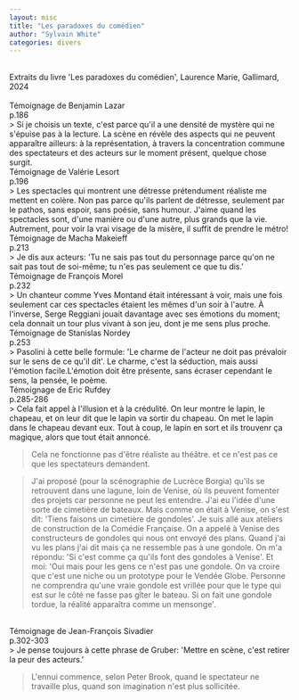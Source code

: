 ```yaml
---
layout: misc
title: "Les paradoxes du comédien"
author: "Sylvain White"
categories: divers
---
```

<br/>
Extraits du livre 'Les paradoxes du comédien', Laurence Marie, Gallimard, 2024
<br/>
<br/>
Témoignage de Benjamin Lazar<br/>
p.186 <br/>
 > Si je choisis un texte, c'est parce qu'il a une densité de mystère qui ne 
 s'épuise pas à la lecture. La scène en révèle des aspects qui ne peuvent 
 apparaître ailleurs:  à la représentation, à travers la concentration commune 
 des spectateurs et des acteurs sur le moment présent, quelque chose surgit.

<br/>
Témoignage de Valérie Lesort<br/>
p.196 <br/>
 > Les spectacles qui montrent une détresse prétendument réaliste me mettent en colère. Non pas parce qu'ils parlent de détresse, seulement par le pathos, sans espoir, sans poésie, sans humour. J'aime quand les spectacles sont,  d'une manière ou d'une autre, plus grands que la vie. Autrement, pour voir la vrai visage de la misère,  il suffit de prendre le métro!

<br/>
Témoignage de Macha Makeieff<br/>
p.213 <br/>
 > Je dis aux acteurs: 'Tu ne sais pas tout du personnage parce qu'on ne sait pas tout de soi-même; tu n'es pas seulement ce que tu dis.' 

<br/>
Témoignage de François Morel<br/>
p.232 <br/>
 > Un chanteur comme Yves Montand était intéressant à voir, mais une fois seulement car ces spectacles étaient les mêmes d'un soir à l'autre. À l'inverse, Serge Reggiani  jouait davantage avec ses émotions du moment; cela donnait un tour plus vivant à son jeu, dont je me sens plus proche.
 
<br/>
Témoignage de Stanislas Nordey<br/>
p.253 <br/>
 > Pasolini à cette belle formule: 'Le charme de l'acteur ne doit pas prévaloir sur le sens de ce qu'il dit'. Le charme, c'est la séduction, mais aussi l'émotion facile.L'émotion doit être présente, sans écraser cependant le sens, la pensée, le poème. 
   
<br/>
Témoignage de Eric Rufdey<br/>
p.285-286 <br/>
 > Cela fait appel à l'illusion et à la crédulité. On leur montre le lapin, le chapeau, et on leur dit que le lapin va sortir du chapeau. On met le lapin dans le chapeau devant eux. Tout à coup, le lapin en sort et ils trouvenr ça magique, alors que tout était annoncé. 

 > Cela ne fonctionne pas d'être réaliste au théâtre.   et ce n'est pas ce que les spectateurs demandent.

 > J'ai proposé (pour la scénographie de Lucrèce Borgia) qu'ils se retrouvent dans une lagune, loin de Venise, où ils peuvent fomenter des projets car personne ne peut les entendre. J'ai eu l'idée d'une sorte de cimetière de bateaux. Mais comme on était à Venise, on s'est dit: 'Tiens faisons un cimetière de gondoles'. Je suis allé aux ateliers de construction de la Comédie Française. On a appelé à Venise des constructeurs de gondoles qui nous ont envoyé des plans. Quand j'ai vu les plans j'ai dit mais ça ne ressemble pas à une gondole. On m'a répondu: 'Si c'est comme ça qu'ils font des gondoles à Venise'. Et moi: 'Oui mais pour les gens ce n'est pas une gondole. On va croire que c'est une niche ou un prototype pour le Vendée Globe. Personne ne comprendra qu'une vraie gondole est vrillée pour que le type qui est sur le côté ne fasse pas gîter le bateau. Si on fait une gondole tordue, la réalité apparaîtra comme un mensonge'.

<br/>
Témoignage de Jean-François Sivadier<br/>
p.302-303 <br/>
 > Je pense toujours à cette phrase de Gruber: 'Mettre en scène, c'est retirer la peur des acteurs.'

> L'ennui commence, selon Peter Brook, quand le spectateur ne travaille plus, quand son imagination n'est plus sollicitée.